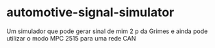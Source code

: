 # automotive-signal-simulator
Um simulador que pode gerar sinal de mim 2 p da Grimes e ainda pode utilizar o modo MPC 2515 para uma rede CAN 
